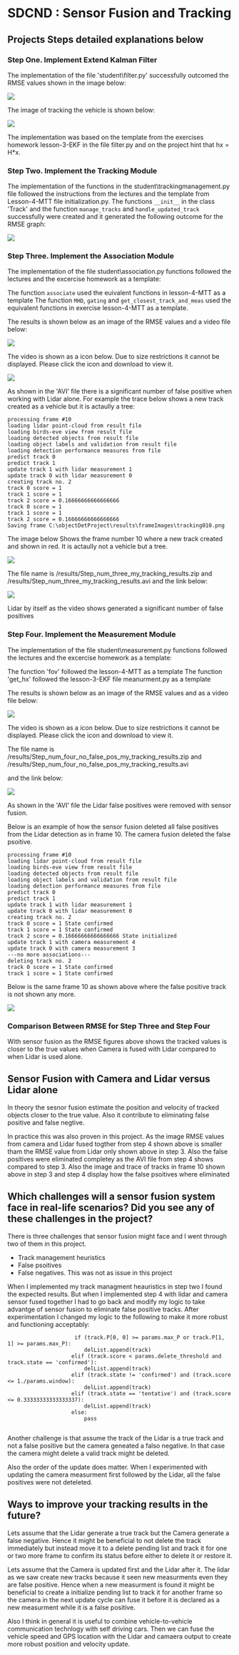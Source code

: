 
# SDCND : Sensor Fusion and Tracking

## Projects Steps detailed explanations below

### Step One. Implement Extend Kalman Filter

The implementation of the file 'student\filter.py' successfully outcomed the RMSE values shown in the image below:

<img src="results/StepOne_RMSE.png"/>

The image of tracking the vehicle is shown below:

<img src="results/StepOne_FinalImage.png"/>

The implementation was based on the template from the exercises homework lesson-3-EKF in the file filter.py and on the project hint that 
hx = H*x.


### Step Two. Implement the Tracking Module

The implementation of the functions in the  student\trackingmanagement.py file followed the instructions from the lectures and the template
from Lesson-4-MTT file initialization.py.
The functions ``__init__`` in the class 'Track' and the function ``manage_tracks`` and ``handle_updated_track`` successfully were created and 
it generated the following outcome for the RMSE graph:

<img src="results/stepTwo_RMSE.png"/>

### Step Three. Implement the Association Module

The implementation of the file student\association.py functions followed the lectures and the excercise homework as a template:

The function ``associate`` used the euivalent functions in lesson-4-MTT as a template
The function ``MHD``, ``gating`` and ``get_closest_track_and_meas`` used the equivalent functions in exercise lesson-4-MTT as a template.

The results is shown below as an image of the RMSE values and a video file below:


<img src="results/StepThree_RMSE.png"/>

The video is shown as a icon below. Due to size restrictions it cannot be displayed. Please click the icon and download to view it.

<img src="results/Step_Three_my_tracking_results.avi"/>

As shown in the 'AVI' file there is a significant number of false positive when working with Lidar alone. For example the trace below
shows a new track created as a vehicle but it is actaully a tree:

````
processing frame #10
loading lidar point-cloud from result file
loading birds-eve view from result file
loading detected objects from result file
loading object labels and validation from result file
loading detection performance measures from file
predict track 0
predict track 1
update track 1 with lidar measurement 1
update track 0 with lidar measurement 0
creating track no. 2
track 0 score = 1
track 1 score = 1
track 2 score = 0.16666666666666666
track 0 score = 1
track 1 score = 1
track 2 score = 0.16666666666666666
Saving frame C:\objectDetProject\results\frameImages\tracking010.png

`````

The image below Shows the frame number 10 where a new track created and shown in red.  It is actaully not a vehicle but a tree. 

<img src="results/StepThree_tracking010.png"/>

The file name is /results/Step_num_three_my_tracking_results.zip and /results/Step_num_three_my_tracking_results.avi and the link below:

<img src="results/Step_num_three_my_tracking_results.avi"/>

Lidar by itself as the video shows generated a significant number of false positives



### Step Four. Implement the Measurement Module

The implementation of the file student\measurement.py functions followed the lectures and the excercise homework as a template:

The function 'fov' followed the lesson-4-MTT as a template
The function 'get_hx' followed the lesson-3-EKF file meanurment.py as a template

The results is shown below as an image of the RMSE values and as a video file below:

<img src="results/StepFour_RMSE.png"/>

The video is shown as a icon below. Due to size restrictions it cannot be displayed. Please click the icon and download to view it.

The file name is /results/Step_num_four_no_false_pos_my_tracking_results.zip and /results/Step_num_four_no_false_pos_my_tracking_results.avi 

and the link below:

<img src="results/Step_num_four_no_false_pos_my_tracking_results.avi"/>

As shown in the 'AVI' file the Lidar false positives were removed with sensor fusion.

Below is an example of how the sensor fusion deleted all false positives from the Lidar detection as in frame 10.
The camera fusion deleted the false psoitive.

````
processing frame #10
loading lidar point-cloud from result file
loading birds-eve view from result file
loading detected objects from result file
loading object labels and validation from result file
loading detection performance measures from file
predict track 0
predict track 1
update track 1 with lidar measurement 1
update track 0 with lidar measurement 0
creating track no. 2
track 0 score = 1 State confirmed
track 1 score = 1 State confirmed
track 2 score = 0.16666666666666666 State initialized
update track 1 with camera measurement 4
update track 0 with camera measurement 3
---no more associations---
deleting track no. 2
track 0 score = 1 State confirmed
track 1 score = 1 State confirmed

`````

Below is the same frame 10 as shown above where the false positive track is not shown any more.

<img src="results/Step4_tracking010.png"/>



### Comparison Between RMSE for Step Three and Step Four

With sensor fusion as the RMSE figures above shows the tracked values is closer to the true values when Camera is fused with Lidar compared
to when Lidar is used alone.

## Sensor Fusion with Camera and Lidar versus Lidar alone

In theory the sesnor fusion estimate the position and velocity of tracked objects closer to the true value. Also it contribute to
eliminating false positive and false negtive.

In practice this was also proven in this project. As the image RMSE values from camera and Lidar fused togther from step 4 shown 
above is smaller tham the RMSE value from Lidar only shown above in step 3. 
Also the false positives were eliminated completey as the AVI file from step 4 shows compared to step 3. Also the image and trace of 
tracks in frame 10 shown above in step 3 and step 4 display how the false psoitives where eliminated



## Which challenges will a sensor fusion system face in real-life scenarios? Did you see any of these challenges in the project?

There is three challenges that sensor fusion might face and I went through two of them in this project.

- Track management heuristics
- False psoitives
- False negatives. This was not as issue in this project

When I implemented my track managment heauristics in step two I found the expected results. But when I implemented step 4 with lidar and
camera sensor fused together I had to go back and modify my logic to take advantge of sensor fusion to eliminate false positive tracks. 
After experimentation I changed my logic to the following to make it more robust and functioning acceptably:

``````````````````
                     if (track.P[0, 0] >= params.max_P or track.P[1, 1] >= params.max_P):
                        delList.append(track)
                    elif (track.score < params.delete_threshold and track.state == 'confirmed'):
                        delList.append(track)
                    elif (track.state != 'confirmed') and (track.score <= 1./params.window):
                        delList.append(track)
                    elif (track.state == 'tentative') and (track.score <= 0.33333333333333337):
                        delList.append(track)
                    else:
                        pass
					
```````````````````

Another challenge is that assume the track of the Lidar is a true track and not a false positive but the camera geneated a falso negative. In that case the camera might delete 
a valid track might be deleted. 

Also the order of the update does matter. When I experimented with updating the camera measurment first followed by the Lidar, all the false positives
were not deteleted. 


## Ways to improve your tracking results in the future?

Lets assume that the Lidar generate a true track but the Camera generate a false negative. Hence it might be beneficial to not delete the track immediately 
but instead move it to a delete pending list and track it for one or two more frame to confirm its status before either to delete it or restore it.

Lets assume that the Camera is updated first and the Lidar after it. The lidar as we saw create new tracks because it seen new measurments even they are
false positive. Hence when a new measurment is found it might be beneficial to create a initialize pending list to track it for another frame so the camera in the
next update cycle can fuse it before it is declared as a new measurment while it is a false positive.


Also I think in general it is useful to combine vehicle-to-vehicle communication technlogy with self driving cars. Then we can fuse the vehicle speed
and GPS location with the Lidar and camaera output to create more robust position and velocity update.